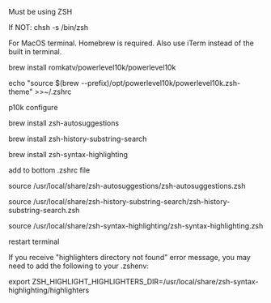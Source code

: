 Must be using ZSH

If NOT: chsh -s /bin/zsh

For MacOS terminal.  Homebrew is required.  Also use iTerm instead of the built in terminal.

brew install romkatv/powerlevel10k/powerlevel10k

echo "source $(brew --prefix)/opt/powerlevel10k/powerlevel10k.zsh-theme" >>~/.zshrc

p10k configure

brew install zsh-autosuggestions

brew install zsh-history-substring-search

brew install zsh-syntax-highlighting

add to bottom .zshrc file

source /usr/local/share/zsh-autosuggestions/zsh-autosuggestions.zsh

source /usr/local/share/zsh-history-substring-search/zsh-history-substring-search.zsh

source /usr/local/share/zsh-syntax-highlighting/zsh-syntax-highlighting.zsh

restart terminal

If you receive "highlighters directory not found" error message,
you may need to add the following to your .zshenv:

  export ZSH_HIGHLIGHT_HIGHLIGHTERS_DIR=/usr/local/share/zsh-syntax-highlighting/highlighters
